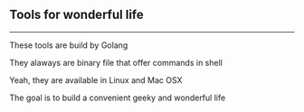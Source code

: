 ## Tools for wonderful life
---

These tools are build by Golang

They alaways are binary file that offer commands in shell

Yeah, they are available in Linux and Mac OSX

The goal is to build a convenient geeky and wonderful life

